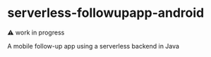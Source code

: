 # serverless-followupapp-android

:warning: work in progress

A mobile follow-up app using a serverless backend in Java
